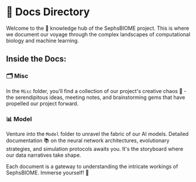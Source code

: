 # 📁 Docs Directory

Welcome to the 🧠 knowledge hub of the SephsBIOME project. This is where we document our voyage through the complex landscapes of computational biology and machine learning.

## Inside the Docs:

### 🗂 Misc
In the `Misc` folder, you'll find a collection of our project's creative chaos 🎨 - the serendipitous ideas, meeting notes, and brainstorming gems that have propelled our project forward.

### 📊 Model
Venture into the `Model` folder to unravel the fabric of our AI models. Detailed documentation 📚 on the neural network architectures, evolutionary strategies, and simulation protocols awaits you. It's the storyboard where our data narratives take shape.

Each document is a gateway to understanding the intricate workings of SephsBIOME. Immerse yourself! 🌟
